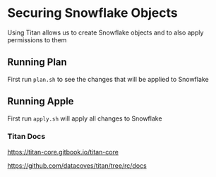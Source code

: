 # Securing Snowflake Objects

Using Titan allows us to create Snowflake objects and to also apply permissions to them

## Running Plan

First run `plan.sh` to see the changes that will be applied to Snowflake

## Running Apple

First run `apply.sh` will apply all changes to Snowflake

### Titan Docs
https://titan-core.gitbook.io/titan-core

https://github.com/datacoves/titan/tree/rc/docs

